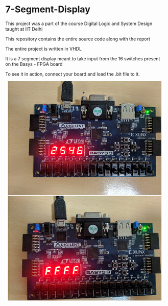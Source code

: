 # 7-Segment-Display
This project was a part of the course Digital Logic and System Design taught at IIT Delhi

This repository contains the entire source code along with the report

The entire project is written in VHDL

It is a 7 segment display meant to take input from the 16 switches present on the Basys - FPGA board

To see it in action, connect your board and load the .bit file to it.

![image](fig/success.png)

